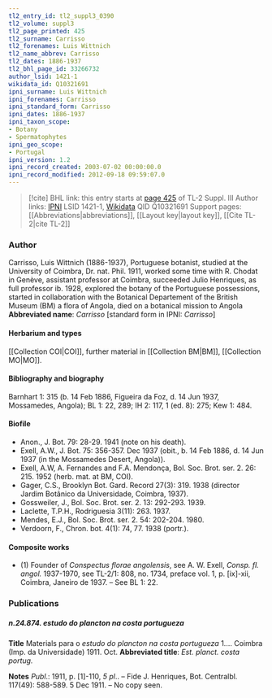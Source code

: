 ```yaml
---
tl2_entry_id: tl2_suppl3_0390
tl2_volume: suppl3
tl2_page_printed: 425
tl2_surname: Carrisso
tl2_forenames: Luis Wittnich
tl2_name_abbrev: Carrisso
tl2_dates: 1886-1937
tl2_bhl_page_id: 33266732
author_lsid: 1421-1
wikidata_id: Q10321691
ipni_surname: Luis Wittnich
ipni_forenames: Carrisso
ipni_standard_form: Carrisso
ipni_dates: 1886-1937
ipni_taxon_scope: 
- Botany
- Spermatophytes
ipni_geo_scope: 
- Portugal
ipni_version: 1.2
ipni_record_created: 2003-07-02 00:00:00.0
ipni_record_modified: 2012-09-18 09:59:07.0
---
```


> [!cite] BHL link: this entry starts at [page 425](https://www.biodiversitylibrary.org/page/33266732) of TL-2 Suppl. III
> Author links: [IPNI](https://www.ipni.org/a/1421-1) LSID 1421-1, [Wikidata](https://www.wikidata.org/wiki/Q10321691) QID Q10321691
> Support pages: [[Abbreviations|abbreviations]], [[Layout key|layout key]], [[Cite TL-2|cite TL-2]]

### Author

Carrisso, Luis Wittnich (1886-1937), Portuguese botanist, studied at the University of Coimbra, Dr. nat. Phil. 1911, worked some time with R. Chodat in Genève, assistant professor at Coimbra, succeeded Julio Henriques, as full professor ib. 1928, explored the botany of the Portuguese possessions, started in collaboration with the Botanical Departement of the British Museum (BM) a flora of Angola, died on a botanical mission to Angola 
**Abbreviated name**: *Carrisso* \[standard form in IPNI: *Carrisso*\]

#### Herbarium and types

[[Collection COI|COI]], further material in [[Collection BM|BM]], [[Collection MO|MO]].

#### Bibliography and biography

Barnhart 1: 315 (b. 14 Feb 1886, Figueira da Foz, d. 14 Jun 1937, Mossamedes, Angola); BL 1: 22, 289; IH 2: 117, 1 (ed. 8): 275; Kew 1: 484.

#### Biofile

- Anon., J. Bot. 79: 28-29. 1941 (note on his death).
- Exell, A.W., J. Bot. 75: 356-357. Dec 1937 (obit., b. 14 Feb 1886, d. 14 Jun 1937 (in the Mossamedes Desert, Angola)).
- Exell, A.W, A. Fernandes and F.A. Mendonça, Bol. Soc. Brot. ser. 2. 26: 215. 1952 (herb. mat. at BM, COI).
- Gager, C.S., Brooklyn Bot. Gard. Record 27(3): 319. 1938 (director Jardim Botânico da Universidade, Coimbra, 1937).
- Gossweiler, J., Bol. Soc. Brot. ser. 2. 13: 292-293. 1939.
- Laclette, T.P.H., Rodriguesia 3(11): 263. 1937.
- Mendes, E.J., Bol. Soc. Brot. ser. 2. 54: 202-204. 1980.
- Verdoorn, F., Chron. bot. 4(1): 74, 77. 1938 (portr.).

#### Composite works

- (1) Founder of *Conspectus florae angolensis*, see A. W. Exell, *Consp. fl. angol.* 1937-1970, see TL-2/1: 808, no. 1734, preface vol. 1, p. \[ix\]-xii, Coimbra, Janeiro de 1937. – See BL 1: 22.

### Publications

##### n.24.874. estudo do plancton na costa portugueza

**Title**
Materials para o *estudo do plancton na costa portugueza* 1.... Coimbra (Imp. da Universidade) 1911. Oct.
**Abbreviated title**: *Est. planct. costa portug.*

**Notes**
*Publ*.: 1911, p. \[1\]-110, *5 pl*.. – Fide J. Henriques, Bot. Centralbl. 117(49): 588-589. 5 Dec 1911. – No copy seen.

